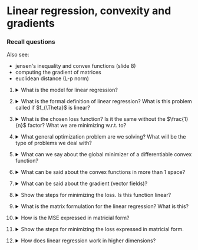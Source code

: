 # Linear regression, convexity and gradients

### Recall questions

Also see:
- jensen's inequality and convex functions (slide 8)
- computing the gradient of matrices
- euclidean distance (L-p norm)


1. <details markdown=1><summary markdown="span"> What is the model for linear regression? </summary>
    
    \
    Model: linear + bias \
    Parameters: $\Theta = \{a,b\}$ \
    Data: $n$ pairs $x_i,y_i$, $x_i$ are called regressors \
    Given $a$ and $b$, we have a mapping that gives new output from new input.

</details>


2. <details markdown=1><summary markdown="span"> What is the formal definition of linear regression? What is this problem called if $f_{\Theta}$ is linear?  </summary>
    
    \
    ![](../../../static/DEEP/lr1.png) 


</details>


3. <details markdown=1><summary markdown="span"> What is the chosen loss function? Is it the same without the $\frac{1}{n}$ factor? What we are minimizing w.r.t. to? </summary>
    
    \
    ![](../../../static/DEEP/lr2.png)

</details>

4. <details markdown=1><summary markdown="span"> What general optimization problem are we solving? What will be the type of problems we deal with?</summary>
    
    \
    We need to solve the ==general minimization problem $\varepsilon = min_{\Theta} l(\Theta)$==. So, we need to find the minimizer $\Theta$. \
    We will mostly deal with ==uncostrained problems==.

</details>

5. <details markdown=1><summary markdown="span"> What can we say about the global minimizer of a differentiable convex function? </summary>
    
    \
    The global minimizer $x$ is where $\frac{df(x)}{dx} = 0$ 

</details>

6. <details markdown=1><summary markdown="span"> What can be said about the convex functions in more than 1 space? </summary>
    
    \
    ![](../../../static/DEEP/lr3.png) \
    Note that 0 is a vector, known as additive identity!

</details>

7. <details markdown=1><summary markdown="span"> What can be said about the gradient (vector fields)? </summary>
    
    \
    The gradient is a vector field on the domain of the functions.

</details>

8. <details markdown=1><summary markdown="span"> Show the steps for minimizing the loss. Is this function linear? </summary>
    
    \
    ![](../../../static/DEEP/lr4.png) \
    Yes, w.r.t. to the parameters.

</details>

9. <details markdown=1><summary markdown="span"> What is the matrix formulation for the linear regression? What is this? </summary>
    
    \
    ![](../../../static/DEEP/lr5.png) \
    Linear map as function of parameters.

</details>

10. <details markdown=1><summary markdown="span"> How is the MSE expressed in matricial form? </summary>
    
    \
    MSE : $l(\theta) = ||y - X\theta||_2^2$

</details>

11. <details markdown=1><summary markdown="span"> Show the steps for minimizing the loss expressed in matricial form. </summary>
    
    \
    ![](../../../static/DEEP/lr6.png)

</details>

12. <details markdown=1><summary markdown="span"> How does linear regression work in higher dimensions? </summary>
    
    \
    In the more general case, the data points $(x_i, y_i)$ are vectors in $R^d$. \
    The close form solution becomes $\Theta = (XX^T)^{-1}XY^T$

</details>